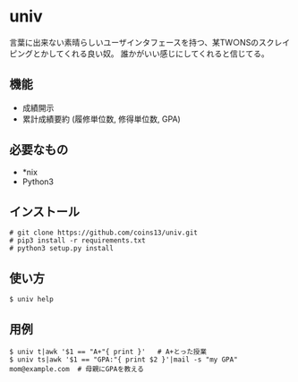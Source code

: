 univ
===
言葉に出来ない素晴らしいユーザインタフェースを持つ、某TW○NSのスクレイピングとかしてくれる良い奴。
誰かがいい感じにしてくれると信じてる。

機能
---
- 成績開示
- 累計成績要約 (履修単位数, 修得単位数, GPA)

必要なもの
---------
- *nix
- Python3

インストール
-----------
```
# git clone https://github.com/coins13/univ.git
# pip3 install -r requirements.txt
# python3 setup.py install
```

使い方
-----
```
$ univ help
```

用例
-----
```
$ univ t|awk '$1 == "A+"{ print }'   # A+とった授業
$ univ ts|awk '$1 == "GPA:"{ print $2 }'|mail -s "my GPA" mom@example.com  # 母親にGPAを教える
```

